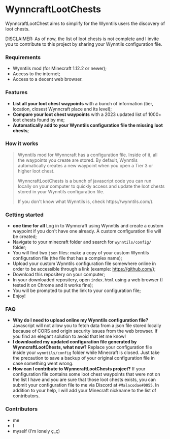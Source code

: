 # WynncraftLootChests

<p>WynncraftLootChest aims to simplify for the Wynntils users the discovery of loot chests.</p>
<p>DISCLAIMER: As of now, the list of loot chests is not complete and I invite you to contribute to this project by sharing your Wynntils configuration file.</p>


<h3>Requirements</h3>

- Wynntils mod (for Minecraft 1.12.2 or newer);
- Access to the internet;
- Access to a decent web browser.


<h3>Features</h3>

- **List all your loot chest waypoints** with a bunch of information (tier, location, closest Wynncraft place and its level);
- **Compare your loot chest waypoints** with a 2023 updated list of 1000+ loot chests found by me;
- **Automatically add to your Wynntils configuration file the missing loot chests**;


<h3>How it works</h3>

> <p>Wynntils mod for Wynncraft has a configuration file. Inside of it, all the waypoints you create are stored. By default, Wynntils automatically creates a new waypoint when you open a Tier 3 or higher loot chest.</p>
> <p>WynncraftLootChests is a bunch of javascript code you can run locally on your computer to quickly access and update the loot chests stored in your Wynntils configuration file.</p>
> <p>If you don't know what Wynntils is, check https://wynntils.com/).</p>


<h3>Getting started</h3>

- __one time for all__ Log in to Wynncraft using Wynntils and create a custom waypoint if you don't have one already. A custom configuration file will be created;
- Navigate to your minecraft folder and search for <code>wynntils/config/</code> folder;
- You will find two <code>json</code> files: make a copy of your custom Wynntils configuration file (the file that has a complex name);
- Upload your custom Wynntils configuration file somewhere online in order to be accessible through a link (example: https://github.com/);
- Download this repositery on your computer;
- In your downloaded repositery, open <code>index.html</code> using a web browser (I tested it on Chrome and it works fine);
- You will be prompted to put the link to your configuration file;
- Enjoy!


<h3>FAQ</h3>

- **Why do I need to upload online my Wynntils configuration file?** Javascript will not allow you to fetch data from a json file stored locally because of CORS and origin security issues from the web browser. If you find an elegant solution to avoid that let me know!
- **I downloaded my updated configuration file generated by WynncraftLootChests, what now?** Replace your configuration file inside your <code>wynntils/config</code> folder while Minecraft is closed. Just take the precaution to save a backup of your original configuration file in case something went wrong.
- **How can I contribute to WynncraftLootChests project?** If your configuration file contains some loot chest waypoints that were not on the list I have and you are sure that those loot chests exists, you can submit your configuration file to me via Discord at <code>#Malacodae#0055</code>. In addition to your help, I will add your Minecraft nickname to the list of contributors.


<h3>Contributors</h3>

- me
- I
- myself (I'm lonely ç_ç)

